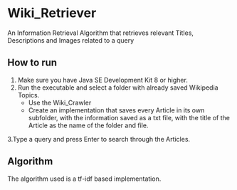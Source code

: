 # Wiki_Retriever
An Information Retrieval Algorithm that retrieves relevant Titles, Descriptions and Images related to a query
## How to run
1.  Make sure you have Java SE Development Kit 8 or higher.
2. Run the executable and select a folder with already saved Wikipedia Topics. 
     - Use the Wiki_Crawler 
     - Create an implementation that saves every Article in its own subfolder, with the information saved as a txt file, with the title of the Article as the name of the folder and file.

 3.Type a query and press Enter to search through the Articles.

## Algorithm 
The algorithm used is a tf-idf based implementation.
